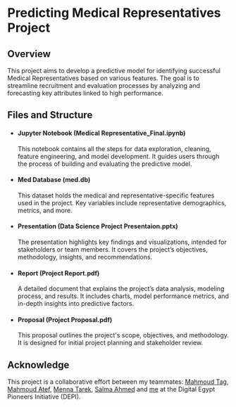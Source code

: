 # Predicting Medical Representatives Project
## Overview
This project aims to develop a predictive model for identifying successful Medical Representatives based on various features. The goal is to streamline recruitment and evaluation processes by analyzing and forecasting key attributes linked to high performance.
## Files and Structure
* #### Jupyter Notebook (Medical Representative_Final.ipynb)
  This notebook contains all the steps for data exploration, cleaning, feature engineering, and model development. It guides users through the process of building and evaluating the predictive model.
* #### Med Database (med.db)
  This dataset holds the medical and representative-specific features used in the project. Key variables include representative demographics, metrics, and more.
* #### Presentation (Data Science Project Presentaion.pptx)
  The presentation highlights key findings and visualizations, intended for stakeholders or team members. It covers the project’s objectives, methodology, insights, and recommendations.
* #### Report (Project Report.pdf)
  A detailed document that explains the project’s data analysis, modeling process, and results. It includes charts, model performance metrics, and in-depth insights into predictive factors.
* #### Proposal (Project Proposal.pdf)
  This proposal outlines the project's scope, objectives, and methodology. It is designed for initial project planning and stakeholder review.
## Acknowledge
This project is a collaborative effort between my teammates: [Mahmoud Tag]([https://data.world/markmarkoh](https://www.linkedin.com/in/mahmoud-tag/)), [Mahmoud Atef](https://www.linkedin.com/in/mahmoud-attef/), [Menna Tarek](https://www.linkedin.com/in/menna-tarek204/), [Salma Ahmed](https://www.linkedin.com/in/salma-ahmed-hamdy-10a764268/) and [me](https://www.linkedin.com/in/omar-a-elfeky-202b08216/) at the Digital Egypt Pioneers Initiative (DEPI).
